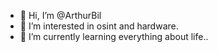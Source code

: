 - 👋 Hi, I’m @ArthurBil
- 👀 I’m interested in osint and hardware.
- 🌱 I’m currently learning everything about life..

<!---
ArthurBil/ArthurBil is a ✨ special ✨ repository because its `README.md` (this file) appears on your GitHub profile.
You can click the Preview link to take a look at your changes.
--->
